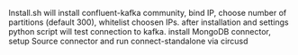 Install.sh will install confluent-kafka community, bind IP, choose number of partitions (default 300), whitelist choosen IPs.
after installation and settings python script will test connection to kafka.
install MongoDB connector, setup Source connector and run connect-standalone via circusd
